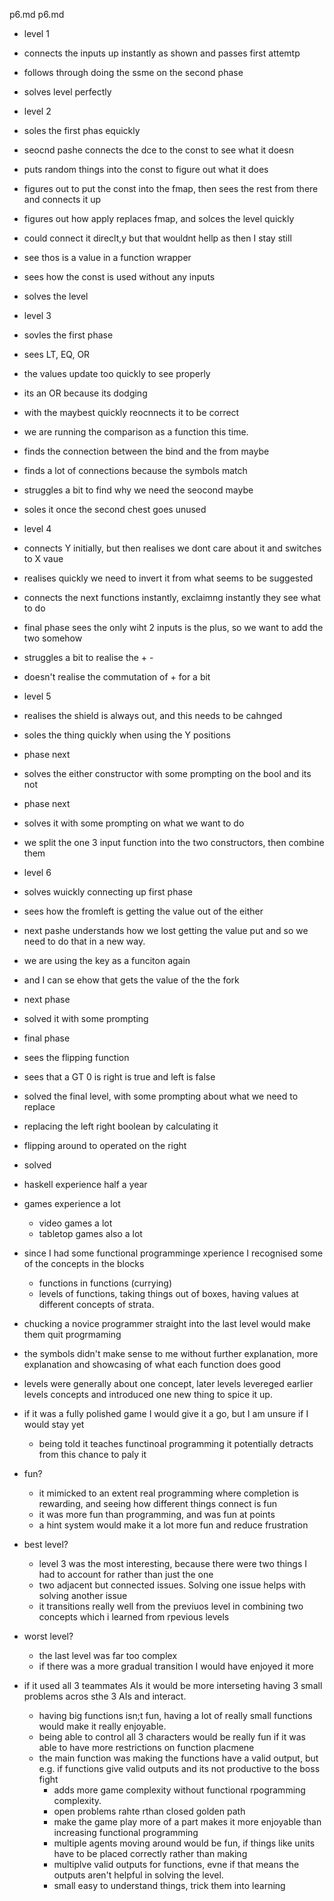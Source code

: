 p6.md
p6.md

- level 1
- connects the inputs up instantly as shown and passes first attemtp
- follows through doing the ssme on the second phase
- solves level perfectly

- level 2

- soles the first phas equickly
- seocnd pashe connects the dce to the const to see what it doesn
- puts random things into the const to figure out what it does
- figures out to put the const into the fmap, then sees the rest from there and connects it up
- figures out how apply replaces fmap, and solces the level quickly

- could connect it direclt,y but that wouldnt hellp as then I stay still
-  see thos is a value in a function wrapper
- sees how the const is used without any inputs
- solves the level

- level 3
- sovles the first phase 
- sees LT, EQ, OR
- the values update too quickly to see properly
- its an OR because its dodging

- with the maybest quickly reocnnects it to be correct
- we are running the comparison as a function this time.

- finds the connection between the bind and the from maybe
- finds a lot of connections because the symbols match
- struggles a bit to find why we need the seocond maybe
- soles it once the second chest goes unused

- level 4

- connects Y initially, but then realises we dont care about it and switches to X vaue
- realises quickly we need to invert it from what seems to be suggested
- connects the next functions instantly, exclaimng instantly they see what to do
- final phase sees the only wiht 2 inputs is the plus, so we want to add the two somehow
- struggles a bit to realise the + -
- doesn't realise the commutation of + for a bit

- level 5

- realises the shield is always out, and this needs to be cahnged
- soles the thing quickly when using the Y positions

- phase next
 - solves the either constructor with some prompting on the bool and its not

 - phase next
 - solves it with some prompting on what we want to do
 - we split the one 3 input function into the two constructors, then combine them

 - level 6 
 - solves wuickly connecting up first phase
 - sees how the fromleft is getting the value out of the either

 - next pashe understands how we lost getting the value put and so we need to do that in a new way.

- we are using the key as a funciton again
- and I can se ehow that gets the value of the the fork

- next phase
- solved it with some prompting

- final phase

- sees the flipping function
- sees that a GT 0 is right is true and left is false
- solved the final level, with some prompting about what we need to replace

- replacing the left right boolean by calculating it
- flipping around to operated on the right

- solved

- haskell experience half a year
- games experience a lot
    - video games a lot
    - tabletop games also a lot

- since I had some functional programminge xperience I recognised some of the concepts in the blocks
    - functions in functions (currying)
    - levels of functions, taking things out of boxes, having values at different concepts of strata.

- chucking a novice programmer straight into the last level would make them quit progrmaming
- the symbols didn't make sense to me without further explanation, more explanation and showcasing of what each function does good

- levels were generally about one concept, later levels levereged earlier levels concepts and introduced one new thing to spice it up.

- if it was a fully polished game I would give it a go, but I am unsure if I would stay yet
    - being told it teaches functinoal programming it potentially detracts from this chance to paly it 

- fun?
    - it mimicked to an extent real programming where completion is rewarding, and seeing how different things connect is fun
    - it was more fun than programming, and was fun at points
    - a hint system would make it a lot more fun and reduce frustration
- best level?
    - level 3 was the most interesting, because there were two things I had to account for rather than just the one
    - two adjacent but connected issues. Solving one issue helps with solving another issue
    - it transitions really well from the previuos level in combining two concepts which i learned from rpevious levels
- worst level?
    - the last level was far too complex
    - if there was a more gradual transition I would have enjoyed it more
- if it used all 3 teammates AIs it would be more interseting having 3 small problems acros sthe 3 AIs and interact.
    - having big functions isn;t fun, having a lot of really small functions would make it really enjoyable.
    - being able to control all 3 characters would be really fun if it was able to have more restrictions on function placmene
    - the main function was making the functions have a valid output, but e.g. if functions give valid outputs and its not productive to the boss fight
        - adds more game complexity without functional rpogramming complexity.
        - open problems rahte rthan closed golden path
        - make the game play more of a part makes it more enjoyable than increasing functional programming
        - multiple agents moving around would be fun, if things like units have to be placed correctly rather than making 
        - multiplve valid outputs for functions, evne if that means the outputs aren't helpful in solving the level.
        - small easy to understand things, trick them into learning


